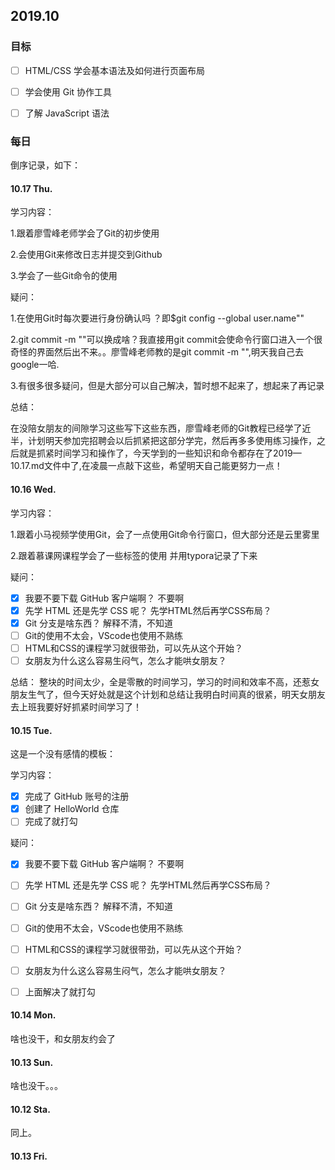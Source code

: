 ## 2019.10

### 目标

- [ ] HTML/CSS 学会基本语法及如何进行页面布局
- [ ] 学会使用 Git 协作工具
- [ ] 了解 JavaScript 语法



### 每日

倒序记录，如下：

#### 10.17 Thu.

学习内容：

1.跟着廖雪峰老师学会了Git的初步使用

2.会使用Git来修改日志并提交到Github

3.学会了一些Git命令的使用

疑问：

1.在使用Git时每次要进行身份确认吗 ？即$git config --global user.name""

2.git commit -m ""可以换成啥？我直接用git commit会使命令行窗口进入一个很奇怪的界面然后出不来。。廖雪峰老师教的是git commit -m "",明天我自己去google一哈.

3.有很多很多疑问，但是大部分可以自己解决，暂时想不起来了，想起来了再记录

总结：

在没陪女朋友的间隙学习这些写下这些东西，廖雪峰老师的Git教程已经学了近半，计划明天参加完招聘会以后抓紧把这部分学完，然后再多多使用练习操作，之后就是抓紧时间学习和操作了，今天学到的一些知识和命令都存在了2019—10.17.md文件中了,在凌晨一点敲下这些，希望明天自己能更努力一点！

#### 10.16 Wed.

学习内容：

1.跟着小马视频学使用Git，会了一点使用Git命令行窗口，但大部分还是云里雾里

2.跟着慕课网课程学会了一些标签的使用 并用typora记录了下来

疑问：

- [x] 我要不要下载 GitHub 客户端啊？   不要啊
- [x] 先学 HTML 还是先学 CSS 呢？      先学HTML然后再学CSS布局？
- [x] Git 分支是啥东西？               解释不清，不知道
- [ ] Git的使用不太会，VScode也使用不熟练
- [ ] HTML和CSS的课程学习就很带劲，可以先从这个开始？
- [ ] 女朋友为什么这么容易生闷气，怎么才能哄女朋友？ 

总结：
整块的时间太少，全是零散的时间学习，学习的时间和效率不高，还惹女朋友生气了，但今天好处就是这个计划和总结让我明白时间真的很紧，明天女朋友去上班我要好好抓紧时间学习了！

#### 10.15 Tue.

这是一个没有感情的模板：

学习内容：

- [x] 完成了 GitHub 账号的注册
- [x] 创建了 HelloWorld 仓库
- [ ] 完成了就打勾

疑问：

- [x] 我要不要下载 GitHub 客户端啊？   不要啊
- [ ] 先学 HTML 还是先学 CSS 呢？      先学HTML然后再学CSS布局？
- [ ] Git 分支是啥东西？               解释不清，不知道
- [ ] Git的使用不太会，VScode也使用不熟练
- [ ] HTML和CSS的课程学习就很带劲，可以先从这个开始？
- [ ] 女朋友为什么这么容易生闷气，怎么才能哄女朋友？ 
- [ ] 上面解决了就打勾




#### 10.14 Mon.

啥也没干，和女朋友约会了



#### 10.13 Sun.

啥也没干。。。



#### 10.12 Sta.

同上。



#### 10.13 Fri.



